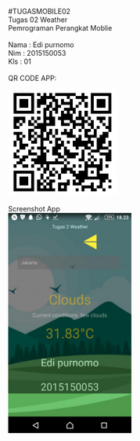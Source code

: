 #TUGASMOBILE02<br>
Tugas 02 Weather <br> 
Pemrograman Perangkat Moblie
<br><br>
Nama : Edi purnomo
<br>
Nim  : 2015150053
<br>
Kls  : 01
<br><br>
QR CODE APP:
<br><br><img src="edi.png">
<br><br>
Screenshot App<br>
<img height="50%"  width="50%" src="ediss.jpg">

